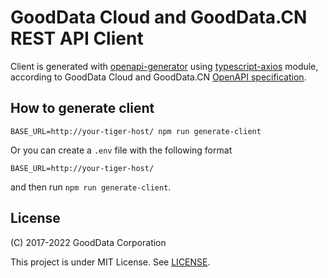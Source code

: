 # GoodData Cloud and GoodData.CN REST API Client

Client is generated with [openapi-generator](https://github.com/OpenAPITools/openapi-generator) using [typescript-axios](https://github.com/OpenAPITools/openapi-generator/tree/master/modules/openapi-generator/src/main/resources/typescript-axios) module, according to GoodData Cloud and GoodData.CN [OpenAPI specification](https://github.com/OAI/OpenAPI-Specification).

## How to generate client

`BASE_URL=http://your-tiger-host/ npm run generate-client`

Or you can create a `.env` file with the following format

```
BASE_URL=http://your-tiger-host/
```

and then run `npm run generate-client`.

## License

(C) 2017-2022 GoodData Corporation

This project is under MIT License. See [LICENSE](https://github.com/gooddata/gooddata-ui-sdk/blob/master/libs/api-client-tiger/LICENSE).
